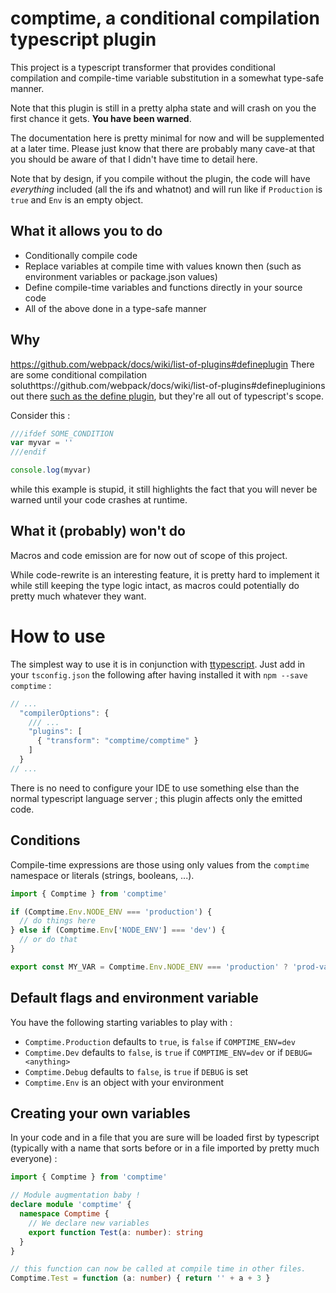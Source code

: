 # comptime, a conditional compilation typescript plugin

This project is a typescript transformer that provides conditional compilation and compile-time variable substitution in a somewhat type-safe manner.

Note that this plugin is still in a pretty alpha state and will crash on you the first chance it gets. **You have been warned**.

The documentation here is pretty minimal for now and will be supplemented at a later time. Please just know that there are probably many cave-at that you should be aware of that I didn't have time to detail here.

Note that by design, if you compile without the plugin, the code will have *everything* included (all the ifs and whatnot) and will run like if `Production` is `true` and `Env` is an empty object.

## What it allows you to do

 * Conditionally compile code
 * Replace variables at compile time with values known then (such as environment variables or package.json values)
 * Define compile-time variables and functions directly in your source code
 * All of the above done in a type-safe manner

## Why
https://github.com/webpack/docs/wiki/list-of-plugins#defineplugin
There are some conditional compilation soluthttps://github.com/webpack/docs/wiki/list-of-plugins#definepluginions out there [such as the define plugin](https://github.com/webpack/docs/wiki/list-ohttps://github.com/webpack/docs/wiki/list-of-plugins#definepluginf-plugins#defineplugin), but they're all out of typescript's scope.

Consider this :

```javascript
///ifdef SOME_CONDITION
var myvar = ''
///endif

console.log(myvar)
```

while this example is stupid, it still highlights the fact that you will never be warned until your code crashes at runtime.

## What it (probably) won't do

Macros and code emission are for now out of scope of this project.

While code-rewrite is an interesting feature, it is pretty hard to implement it while still keeping the type logic intact, as macros could potentially do pretty much whatever they want.

# How to use

The simplest way to use it is in conjunction with [ttypescript](https://github.com/cevek/ttypescript). Just add in your `tsconfig.json` the following after having installed it with `npm --save comptime` :

```javascript
// ...
  "compilerOptions": {
    /// ...
    "plugins": [
      { "transform": "comptime/comptime" }
    ]
  }
// ...
```

There is no need to configure your IDE to use something else than the normal typescript language server ; this plugin affects only the emitted code.



## Conditions

Compile-time expressions are those using only values from the `comptime` namespace or literals (strings, booleans, ...).

```typescript
import { Comptime } from 'comptime'

if (Comptime.Env.NODE_ENV === 'production') {
  // do things here
} else if (Comptime.Env['NODE_ENV'] === 'dev') {
  // or do that
}

export const MY_VAR = Comptime.Env.NODE_ENV === 'production' ? 'prod-value' : 'dev-value'
```

## Default flags and environment variable

You have the following starting variables to play with :

 * `Comptime.Production` defaults to `true`, is `false` if `COMPTIME_ENV=dev`
 * `Comptime.Dev` defaults to `false`, is `true` if `COMPTIME_ENV=dev` or if `DEBUG=<anything>`
 * `Comptime.Debug` defaults to `false`, is `true` if `DEBUG` is set
 * `Comptime.Env` is an object with your environment

## Creating your own variables

In your code and in a file that you are sure will be loaded first by typescript (typically with a name that sorts before or in a file imported by pretty much everyone) :

```typescript
import { Comptime } from 'comptime'

// Module augmentation baby !
declare module 'comptime' {
  namespace Comptime {
    // We declare new variables
    export function Test(a: number): string
  }
}

// this function can now be called at compile time in other files.
Comptime.Test = function (a: number) { return '' + a + 3 }
```
